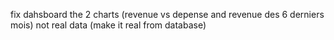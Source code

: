 fix dahsboard the 2 charts (revenue vs depense and revenue des 6 derniers mois) not real data (make it real from database)

